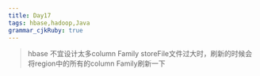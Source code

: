 ```yaml
---
title: Day17 
tags: hbase,hadoop,Java
grammar_cjkRuby: true
---
```


> hbase 不宜设计太多column Family
> storeFile文件过大时，刷新的时候会将region中的所有的column Family刷新一下





